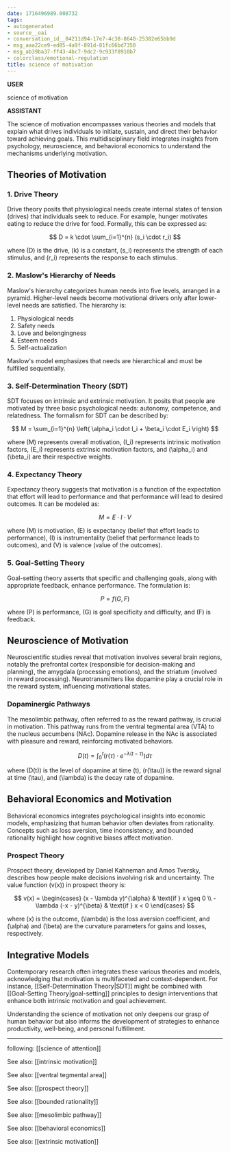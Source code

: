 ```yaml
---
date: 1716496989.008732
tags:
- autogenerated
- source__oai
- conversation_id__04211d94-17e7-4c38-8648-25382e65bb9d
- msg_aaa22ce9-ed85-4a9f-891d-81fc66bd7350
- msg_ab39ba37-ff43-4bc7-9dc2-9c933f8910b7
- colorclass/emotional-regulation
title: science of motivation
---
```


**USER**

science of motivation


**ASSISTANT**

The science of motivation encompasses various theories and models that explain what drives individuals to initiate, sustain, and direct their behavior toward achieving goals. This multidisciplinary field integrates insights from psychology, neuroscience, and behavioral economics to understand the mechanisms underlying motivation.

## Theories of Motivation

### 1. **Drive Theory**
Drive theory posits that physiological needs create internal states of tension (drives) that individuals seek to reduce. For example, hunger motivates eating to reduce the drive for food. Formally, this can be expressed as:

$$
D = k \cdot \sum_{i=1}^{n} (s_i \cdot r_i)
$$

where \(D\) is the drive, \(k\) is a constant, \(s_i\) represents the strength of each stimulus, and \(r_i\) represents the response to each stimulus.

### 2. **Maslow's Hierarchy of Needs**
Maslow's hierarchy categorizes human needs into five levels, arranged in a pyramid. Higher-level needs become motivational drivers only after lower-level needs are satisfied. The hierarchy is:

1. Physiological needs
2. Safety needs
3. Love and belongingness
4. Esteem needs
5. Self-actualization

Maslow's model emphasizes that needs are hierarchical and must be fulfilled sequentially.

### 3. **Self-Determination Theory (SDT)**
SDT focuses on intrinsic and extrinsic motivation. It posits that people are motivated by three basic psychological needs: autonomy, competence, and relatedness. The formalism for SDT can be described by:

$$
M = \sum_{i=1}^{n} \left( \alpha_i \cdot I_i + \beta_i \cdot E_i \right)
$$

where \(M\) represents overall motivation, \(I_i\) represents intrinsic motivation factors, \(E_i\) represents extrinsic motivation factors, and \(\alpha_i\) and \(\beta_i\) are their respective weights.

### 4. **Expectancy Theory**
Expectancy theory suggests that motivation is a function of the expectation that effort will lead to performance and that performance will lead to desired outcomes. It can be modeled as:

$$
M = E \cdot I \cdot V
$$

where \(M\) is motivation, \(E\) is expectancy (belief that effort leads to performance), \(I\) is instrumentality (belief that performance leads to outcomes), and \(V\) is valence (value of the outcomes).

### 5. **Goal-Setting Theory**
Goal-setting theory asserts that specific and challenging goals, along with appropriate feedback, enhance performance. The formulation is:

$$
P = f(G, F)
$$

where \(P\) is performance, \(G\) is goal specificity and difficulty, and \(F\) is feedback.

## Neuroscience of Motivation

Neuroscientific studies reveal that motivation involves several brain regions, notably the prefrontal cortex (responsible for decision-making and planning), the amygdala (processing emotions), and the striatum (involved in reward processing). Neurotransmitters like dopamine play a crucial role in the reward system, influencing motivational states.

### Dopaminergic Pathways

The mesolimbic pathway, often referred to as the reward pathway, is crucial in motivation. This pathway runs from the ventral tegmental area (VTA) to the nucleus accumbens (NAc). Dopamine release in the NAc is associated with pleasure and reward, reinforcing motivated behaviors.

$$
D(t) = \int_{0}^{t} \left( r(\tau) \cdot e^{-\lambda (t - \tau)} \right) d\tau
$$

where \(D(t)\) is the level of dopamine at time \(t\), \(r(\tau)\) is the reward signal at time \(\tau\), and \(\lambda\) is the decay rate of dopamine.

## Behavioral Economics and Motivation

Behavioral economics integrates psychological insights into economic models, emphasizing that human behavior often deviates from rationality. Concepts such as loss aversion, time inconsistency, and bounded rationality highlight how cognitive biases affect motivation.

### Prospect Theory

Prospect theory, developed by Daniel Kahneman and Amos Tversky, describes how people make decisions involving risk and uncertainty. The value function \(v(x)\) in prospect theory is:

$$
v(x) = \begin{cases} 
(x - \lambda y)^{\alpha} & \text{if } x \geq 0 \\
-\lambda (-x - y)^{\beta} & \text{if } x < 0 
\end{cases}
$$

where \(x\) is the outcome, \(\lambda\) is the loss aversion coefficient, and \(\alpha\) and \(\beta\) are the curvature parameters for gains and losses, respectively.

## Integrative Models

Contemporary research often integrates these various theories and models, acknowledging that motivation is multifaceted and context-dependent. For instance, [[Self-Determination Theory|SDT]] might be combined with [[Goal-Setting Theory|goal-setting]] principles to design interventions that enhance both intrinsic motivation and goal achievement.

Understanding the science of motivation not only deepens our grasp of human behavior but also informs the development of strategies to enhance productivity, well-being, and personal fulfillment.


---


following: [[science of attention]]

See also: [[intrinsic motivation]]


See also: [[ventral tegmental area]]


See also: [[prospect theory]]


See also: [[bounded rationality]]


See also: [[mesolimbic pathway]]


See also: [[behavioral economics]]


See also: [[extrinsic motivation]]